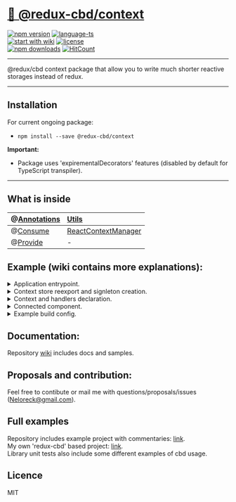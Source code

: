 # <a href='https://www.npmjs.com/package/@redux-cbd/context'> 🗻 @redux-cbd/context </a>

[![npm version](https://img.shields.io/npm/v/@redux-cbd/utils.svg?style=flat-square)](https://www.npmjs.com/package/@redux-cbd/context)
[![language-ts](https://img.shields.io/badge/language-typescript%3A%2099%25-blue.svg?style=flat)](https://github.com/Neloreck/redux-cbd/search?l=typescript)<br/>
[![start with wiki](https://img.shields.io/badge/docs-wiki-blue.svg?style=flat)](https://github.com/Neloreck/redux-cbd/wiki)
[![license](https://img.shields.io/badge/license-MIT-blue.svg?style=flat)](https://github.com/Neloreck/redux-cbd/blob/master/LICENSE)
<br/>
[![npm downloads](https://img.shields.io/npm/dt/@redux-cbd/context.svg?style=flat-square)](https://www.npmjs.com/package/@redux-cbd/context)
[![HitCount](http://hits.dwyl.com/neloreck/@redux-cbd/context.svg)](http://hits.dwyl.com/neloreck/@redux-cbd/context)

<hr/>

@redux/cbd context package that allow you to write much shorter reactive storages instead of redux.

<hr/>

## Installation


For current ongoing package:
- `npm install --save @redux-cbd/context`


<b>Important:</b>
- Package uses 'expirementalDecorators' features (disabled by default for TypeScript transpiler).

<hr/>

## What is inside

| @[Annotations](https://github.com/Neloreck/redux-cbd/wiki/Annotations)| [Utils](https://github.com/Neloreck/redux-cbd/wiki/Utils)|
| :------------- | :------------- |
| @[Consume](https://github.com/Neloreck/redux-cbd/wiki/@Consume) | [ReactContextManager](https://github.com/Neloreck/redux-cbd/wiki/ReactContextManager) |
| @[Provide](https://github.com/Neloreck/redux-cbd/wiki/@Provide) | - |


## Example (wiki contains more explanations):

<details><summary>Application entrypoint.</summary>
<p>
    
```typescript jsx
import * as React from "react";
import {render} from "react-dom";

import {EntryPoint} from "@redux-cbd/utils";
import {MainView, IMainViewExternalProps} from "./view/MainView";

@EntryPoint()
export class Application {

  /*
   * { ...{} as IConnectedComponentExternalProps } is the trick for correct types handling.
   * Actually, connected component is different from the one we exported with 'export class'.
   * We should use default export with separate props cast or make such mock trick.
   * (I prefer second style with single class declaration and DIRECTLY NAMED imports, which are better).
   */
  public static main(): void {
    render(<div>
      <MainView someLabelFromExternalProps={ "First component." } { ...{} as IMainViewExternalProps }/>
      <MainView someLabelFromExternalProps={ "Second component." } { ...{} as IMainViewExternalProps }/>
    </div>, document.getElementById("application-root"));
  }

}
```

</p>
</details>

<details><summary>Context store reexport and signleton creation.</summary>
<p>
    
```typescript jsx
import {AuthContext, IAuthContextState} from "./AuthContext";

export const authContext: AuthContext = new AuthContext();

export {AuthContext, IAuthContextState} from "./AuthContext";

```

</p>
</details>

<details><summary>Context and handlers declaration.</summary>
<p>
    
```typescript jsx
import {Bind} from "@redux-cbd/utils";

import {ReactContextManager} from "@redux-cbd/context";

export interface IAuthContextState {
  authActions: {
    setUser: (user: string) => void;
    setUserAsync: () => Promise<void>;
    changeAuthenticationStatus: () => void;
  };
  authState: {
    isAuthenticated: boolean;
    user: string;
  };
}

export class AuthContext extends ReactContextManager<IAuthContextState> {

  protected readonly state: IAuthContextState = {
    authActions: {
      changeAuthenticationStatus: this.changeAuthenticationStatus,
      setUserAsync: this.setUserAsync,
      setUser: this.setUser
    },
    authState: {
      isAuthenticated: true,
      user: "anonymous"
    }
  };

  @Bind()
  public changeAuthenticationStatus(): void {
    this.state.authState = { ...this.state.authState, isAuthenticated: !this.state.authState.isAuthenticated };
    this.update();
  }

  @Bind()
  public setUser(user: string): void {
    this.state.authState = { ...this.state.authState, user };
    this.update();
  }

  @Bind()
  public setUserAsync(): Promise<void> {
    return new Promise((resolve) => {
      setTimeout(() => {
        this.state.authState = {...this.state.authState, user: "user-" + Math.floor(Math.random() * 10000)};
        this.update();
        resolve();
      }, 3000)
    });
  }

}
```

</p>
</details>

<details><summary>Connected component.</summary>
<p>
  
```typescript jsx
import * as React from "react";
import {PureComponent} from "react";

// Store related things.

import {authContext, IAuthContextState} from "../data";

import {Consume, Provide} from "@redux-cbd/context";

// Props typing.

export interface IMainViewOwnProps { someLabelFromExternalProps: string; }

export interface IMainViewExternalProps extends IAuthContextState {}

export interface IMainViewProps extends IMainViewExternalProps, IMainViewOwnProps {}

// Component related.

@Provide(authContext)
@Consume<IAuthContextState, IMainViewProps>(authContext)
export class MainView extends PureComponent<IMainViewProps> {

  public render(): JSX.Element {
    const {
      someLabelFromExternalProps,
      authState: {user, isAuthenticated},
      authActions: {setUser, setUserAsync, changeAuthenticationStatus}
    } = this.props;

    const paddingStyle = { padding: "10px" };

    return (
      <div style={paddingStyle}>

        <div> External prop value: '{ someLabelFromExternalProps }' </div>

        <div style={paddingStyle}>
          <span>USERNAME: </span> {user} <br/>
          <span>AUTHENTICATED: </span>  {isAuthenticated.toString()} <br/>
        </div>

        <div style={paddingStyle}>
          <button onClick={changeAuthenticationStatus}>Change Authentication Status</button>
          <button onClick={setUserAsync}>Randomize User Async</button>
          <button onClick={() => setUser("user-" + Math.floor(Math.random() * 100))}>Randomize User</button>
        </div>

      </div>
    );
  }

}
```

</p>
</details>

<details><summary>Example build config.</summary>
<p>
    
```typescript jsx
import * as webpack from "webpack";
import * as path from "path";

const HtmlWebpackPlugin =  require("html-webpack-plugin");

const mode = process.env.NODE_ENV;
const projectRoot = path.resolve(__dirname, "./");

// For development purposes only.
// Extend and rewrite it properly with webpack documentation.
// Use proper config for production builds.
export class WebpackConfig implements webpack.Configuration {

  mode: "development" = "development";

  resolve = {
    extensions: [".ts", ".tsx", ".js", ".jsx"]
  };

  entry = [
    path.resolve(projectRoot, "src/Application.tsx")
  ];

  output = {
    path: path.resolve(projectRoot, "target/"),
    filename: "js/[name].bundle.js",
    sourceMapFilename: "js/map/[name].bundle.map"
  };

  devtool: "source-map" = "source-map";

  // Add the loader for .ts files.
  module = {
    rules: [
      {
        test: /\.(ts|tsx)$/,
        loader: "awesome-typescript-loader",
        query: {
          configFileName: path.resolve(projectRoot, "./tsconfig.json")
        }
      }
    ]
  };

  plugins = [
    new HtmlWebpackPlugin({
      inject: true,
      filename: "index.html",
      template: path.resolve(projectRoot, "src/index.html")
    })
  ];

  devServer = {
    contentBase: "target/",
    historyApiFallback: true,
    compress: true,
    port: 3000,
    host: "0.0.0.0"
  }

}

export default new WebpackConfig();
```

</p>
</details>

## Documentation:

Repository [wiki](https://github.com/Neloreck/redux-cbd/wiki) includes docs and samples. <br/>

## Proposals and contribution:

Feel free to contibute or mail me with questions/proposals/issues (Neloreck@gmail.com). <br/>

## Full examples

Repository includes example project with commentaries: <a href='https://github.com/Neloreck/redux-cbd/tree/master/examples'>link</a>. <br/>
My own 'redux-cbd' based project: <a href='https://github.com/Neloreck/x-core'>link</a>. <br/>
Library unit tests also include some different examples of cbd usage.

## Licence

MIT

